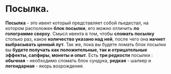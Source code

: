 Посылка. 
====

__Посылка__ - это ивент который представляет собой пьедестал, на котором расположен __блок посылки__, его можно отличить __по голограмме сверху__. Смысл ивента в том, чтобы __сломать посылку__ столько раз, какое __количество указано над ней__, после чего она __начнет выбрасывать ценный лут__. Так же, пока вы будете ломать блок посылки вы __будете получать как положительные, так и отрицательные эффекты, сапфиры, монеты и опыт__. Есть __три редкости__ посылки : __обычная__ - необходимо сломать блок сундука, __редкая__ - шалкер и __легендарная__ - якорь возрождения.

